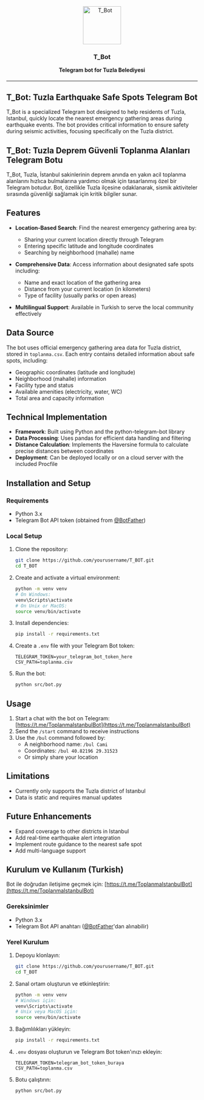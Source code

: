 <div align="center" style="margin-bottom: 20px">
  <a href="https://authen-sandy.vercel.app/">
    <img
      src="https://res.cloudinary.com/diekemzs9/image/upload/v1745491657/photo_5787624364898895914_c_hytcnl.jpg"
      alt="T_Bot"
      height="100"
    />
  </a>

  <h3 align="center">T_Bot
  </h3>
  <b>
     Telegram bot for Tuzla Belediyesi
  </b>
</div>
<hr>

## T_Bot: Tuzla Earthquake Safe Spots Telegram Bot

T_Bot is a specialized Telegram bot designed to help residents of Tuzla, Istanbul, quickly locate the nearest emergency gathering areas during earthquake events. The bot provides critical information to ensure safety during seismic activities, focusing specifically on the Tuzla district.

## T_Bot: Tuzla Deprem Güvenli Toplanma Alanları Telegram Botu

T_Bot, Tuzla, İstanbul sakinlerinin deprem anında en yakın acil toplanma alanlarını hızlıca bulmalarına yardımcı olmak için tasarlanmış özel bir Telegram botudur. Bot, özellikle Tuzla ilçesine odaklanarak, sismik aktiviteler sırasında güvenliği sağlamak için kritik bilgiler sunar.

## Features

- **Location-Based Search**: Find the nearest emergency gathering area by:
  - Sharing your current location directly through Telegram
  - Entering specific latitude and longitude coordinates
  - Searching by neighborhood (mahalle) name

- **Comprehensive Data**: Access information about designated safe spots including:
  - Name and exact location of the gathering area
  - Distance from your current location (in kilometers)
  - Type of facility (usually parks or open areas)

- **Multilingual Support**: Available in Turkish to serve the local community effectively

## Data Source

The bot uses official emergency gathering area data for Tuzla district, stored in `toplanma.csv`. Each entry contains detailed information about safe spots, including:

- Geographic coordinates (latitude and longitude)
- Neighborhood (mahalle) information
- Facility type and status
- Available amenities (electricity, water, WC)
- Total area and capacity information

## Technical Implementation

- **Framework**: Built using Python and the python-telegram-bot library
- **Data Processing**: Uses pandas for efficient data handling and filtering
- **Distance Calculation**: Implements the Haversine formula to calculate precise distances between coordinates
- **Deployment**: Can be deployed locally or on a cloud server with the included Procfile

## Installation and Setup

### Requirements

- Python 3.x
- Telegram Bot API token (obtained from [@BotFather](https://t.me/botfather))

### Local Setup

1. Clone the repository:
   ```bash
   git clone https://github.com/yourusername/T_BOT.git
   cd T_BOT
   ```

2. Create and activate a virtual environment:
   ```bash
   python -m venv venv
   # On Windows:
   venv\Scripts\activate
   # On Unix or MacOS:
   source venv/bin/activate
   ```

3. Install dependencies:
   ```bash
   pip install -r requirements.txt
   ```

4. Create a `.env` file with your Telegram Bot token:
   ```
   TELEGRAM_TOKEN=your_telegram_bot_token_here
   CSV_PATH=toplanma.csv
   ```

5. Run the bot:
   ```bash
   python src/bot.py
   ```

## Usage

1. Start a chat with the bot on Telegram: [https://t.me/ToplanmaIstanbulBot](https://t.me/ToplanmaIstanbulBot)
2. Send the `/start` command to receive instructions
3. Use the `/bul` command followed by:
   - A neighborhood name: `/bul Cami`
   - Coordinates: `/bul 40.82196 29.31523`
   - Or simply share your location

## Limitations

- Currently only supports the Tuzla district of Istanbul
- Data is static and requires manual updates

## Future Enhancements

- Expand coverage to other districts in Istanbul
- Add real-time earthquake alert integration
- Implement route guidance to the nearest safe spot
- Add multi-language support

## Kurulum ve Kullanım (Turkish)

Bot ile doğrudan iletişime geçmek için: [https://t.me/ToplanmaIstanbulBot](https://t.me/ToplanmaIstanbulBot)

### Gereksinimler

- Python 3.x
- Telegram Bot API anahtarı ([@BotFather](https://t.me/botfather)'dan alınabilir)

### Yerel Kurulum

1. Depoyu klonlayın:
   ```bash
   git clone https://github.com/yourusername/T_BOT.git
   cd T_BOT
   ```

2. Sanal ortam oluşturun ve etkinleştirin:
   ```bash
   python -m venv venv
   # Windows için:
   venv\Scripts\activate
   # Unix veya MacOS için:
   source venv/bin/activate
   ```

3. Bağımlılıkları yükleyin:
   ```bash
   pip install -r requirements.txt
   ```

4. `.env` dosyası oluşturun ve Telegram Bot token'ınızı ekleyin:
   ```
   TELEGRAM_TOKEN=telegram_bot_token_buraya
   CSV_PATH=toplanma.csv
   ```

5. Botu çalıştırın:
   ```bash
   python src/bot.py
   ```